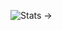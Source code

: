 ![Stats](https://github-readme-stats.vercel.app/api?username=MartinMatta&count_private=true&show_icons=true)
->
